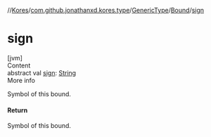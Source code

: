 //[Kores](../../../index.md)/[com.github.jonathanxd.kores.type](../../index.md)/[GenericType](../index.md)/[Bound](index.md)/[sign](sign.md)



# sign  
[jvm]  
Content  
abstract val [sign](sign.md): [String](https://kotlinlang.org/api/latest/jvm/stdlib/kotlin/-string/index.html)  
More info  


Symbol of this bound.



#### Return  


Symbol of this bound.

  



